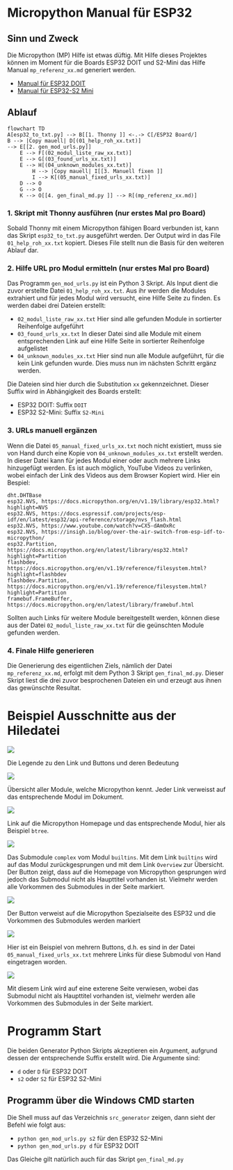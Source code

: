 # Micropython Manual für ESP32

## Sinn und Zweck

Die Micropython (MP) Hilfe ist etwas düftig. Mit Hilfe dieses Projektes können im Moment für die Boards ESP32 DOIT und S2-Mini
das Hilfe Manual `mp_referenz_xx.md` generiert werden.

  - [Manual für ESP32 DOIT](./data/mp_referenz_final_DOIT.md)
  - [Manual für ESP32-S2 Mini](./data/mp_referenz_final_S2-Mini.md)

## Ablauf

```mermaid
flowchart TD
A[esp32_to_txt.py] --> B[[1. Thonny ]] <-.-> C[/ESP32 Board/] 
B --> |Copy mauell| D[(01_help_roh_xx.txt)]
--> E[[2. gen_mod_urls.py]]
    E --> F[(02_modul_liste_raw_xx.txt)]
    E --> G[(03_found_urls_xx.txt)]
    E --> H[(04_unknown_modules_xx.txt)]
        H --> |Copy mauell| I[[3. Manuell fixen ]]
        I --> K[(05_manual_fixed_urls_xx.txt)]
    D --> O
    G --> O
    K --> O[[4. gen_final_md.py ]] --> R[(mp_referenz_xx.md)]
```

### 1. Skript mit Thonny ausführen (nur erstes Mal pro Board)

Sobald Thonny mit einem Micropython fähigen Board verbunden ist, kann das Skript `esp32_to_txt.py` ausgeführt werden. Der Output wird in das File `01_help_roh_xx.txt` kopiert. Dieses File stellt nun die Basis für den weiteren Ablauf dar.

### 2. Hilfe URL pro Modul ermitteln (nur erstes Mal pro Board)

Das Programm `gen_mod_urls.py` ist ein Python 3 Skript. Als Input dient die zuvor erstellte Datei `01_help_roh_xx.txt`. Aus ihr werden die Modules extrahiert und für jedes Modul wird versucht, eine Hilfe Seite zu finden. Es werden dabei drei Dateien erstellt:

  * `02_modul_liste_raw_xx.txt` Hier sind alle gefunden Module in sortierter Reihenfolge aufgeführt
  * `03_found_urls_xx.txt` In dieser Datei sind alle Module mit einem entsprechenden Link auf eine Hilfe Seite in sortierter Reihenfolge aufgelistet
  * `04_unknown_modules_xx.txt` Hier sind nun alle Module aufgeführt, für die kein Link gefunden wurde. Dies muss nun im nächsten Schritt ergänz werden.

Die Dateien sind hier durch die Substitution `xx` gekennzeichnet. Dieser Suffix wird in Abhängigkeit des Boards erstellt:

  * ESP32 DOIT: Suffix `DOIT`
  * ESP32 S2-Mini: Suffix `S2-Mini`


### 3. URLs manuell ergänzen

Wenn die Datei `05_manual_fixed_urls_xx.txt` noch nicht existiert, muss sie von Hand durch eine Kopie von `04_unknown_modules_xx.txt` erstellt werden. In dieser Datei kann für jedes Modul einer oder auch mehrere Links hinzugefügt werden. Es ist auch möglich, YouTube Videos zu verlinken, wobei einfach der Link des Videos aus dem Browser Kopiert wird. Hier ein Bespiel:

```
dht.DHTBase
esp32.NVS, https://docs.micropython.org/en/v1.19/library/esp32.html?highlight=NVS
esp32.NVS, https://docs.espressif.com/projects/esp-idf/en/latest/esp32/api-reference/storage/nvs_flash.html
esp32.NVS, https://www.youtube.com/watch?v=CX5-dAmOxRc
esp32.NVS, https://insigh.io/blog/over-the-air-switch-from-esp-idf-to-micropython/
esp32.Partition, https://docs.micropython.org/en/latest/library/esp32.html?highlight=Partition
flashbdev, https://docs.micropython.org/en/v1.19/reference/filesystem.html?highlight=flashbdev
flashbdev.Partition, https://docs.micropython.org/en/v1.19/reference/filesystem.html?highlight=Partition
framebuf.FrameBuffer, https://docs.micropython.org/en/latest/library/framebuf.html
```

Sollten auch Links für weitere Module bereitgestellt werden, können diese aus der Datei `02_modul_liste_raw_xx.txt` für die geünschten Module gefunden werden.

### 4. Finale Hilfe generieren

Die Generierung des eigentlichen Ziels, nämlich der Datei `mp_referenz_xx.md`, erfolgt mit dem Python 3 Skript `gen_final_md.py`. Dieser Skript liest die drei zuvor besprochenen Dateien ein und erzeugt aus ihnen das gewünschte Resultat.

# Beispiel Ausschnitte aus der Hiledatei


![ ](./images/Image_01.png)

Die Legende zu den Link und Buttons und deren Bedeutung


![ ](./images/Image_02.png)

Übersicht aller Module, welche Micropython kennt. Jeder Link verweisst auf das entsprechende Modul im Dokument.


![ ](./images/Image_03.png)

Link auf die Micropython Homepage und das entsprechende Modul, hier als Beispiel `btree`.

![ ](./images/Image_04.png)

Das Submodule `complex` vom Modul `builtins`. Mit dem Link `builtins` wird auf das Modul zurückgesprungen und mit dem Link `Overview` zur Übersicht.
Der Button zeigt, dass auf die Homepage von Micropython gesprungen wird jedoch das Submodul nicht als Haupttitel vorhanden ist. Vielmehr werden alle Vorkommen des Submodules in der Seite markiert.


![ ](./images/Image_05.png)

Der Button verweist auf die Micropython Spezialseite des ESP32 und die Vorkommen des Submodules werden markiert


![ ](./images/Image_06.png)

Hier ist ein Beispiel von mehrern Buttons, d.h. es sind in der Datei `05_manual_fixed_urls_xx.txt` mehrere Links für diese Submodul von Hand eingetragen worden.


![ ](./images/Image_07.png)

Mit diesem Link wird auf eine exterene Seite verwiesen, wobei das Submodul nicht als Haupttitel vorhanden ist, vielmehr werden alle Vorkommen des Submodules in der Seite markiert.


# Programm Start

Die beiden Generator Python Skripts akzeptieren ein Argument, aufgrund dessen der entsprechende Suffix erstellt wird. Die Argumente sind:

  * `d` oder `D` für ESP32 DOIT
  * `s2` oder `S2` für ESP32 S2-Mini

## Programm über die Windows CMD starten

Die Shell muss auf das Verzeichnis `src_generator` zeigen, dann sieht der Befehl wie folgt aus:

  * `python gen_mod_urls.py s2` für den ESP32 S2-Mini
  * `python gen_mod_urls.py d` für ESP32 DOIT

Das Gleiche gilt natürlich auch für das Skript `gen_final_md.py`
